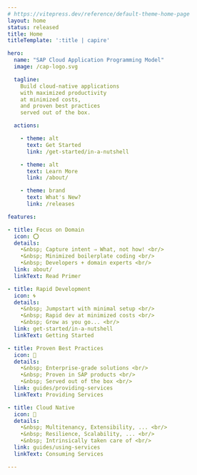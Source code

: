 ```yaml
---
# https://vitepress.dev/reference/default-theme-home-page
layout: home
status: released
title: Home
titleTemplate: ':title | capire'

hero:
  name: "SAP Cloud Application Programming Model"
  image: /cap-logo.svg

  tagline:
    Build cloud-native applications
    with maximized productivity
    at minimized costs,
    and proven best practices
    served out of the box.

  actions:

    - theme: alt
      text: Get Started
      link: /get-started/in-a-nutshell

    - theme: alt
      text: Learn More
      link: /about/

    - theme: brand
      text: What's New?
      link: /releases

features:

- title: Focus on Domain
  icon: ⭕️
  details:
    •&nbsp; Capture intent ⇒ What, not how! <br/>
    •&nbsp; Minimized boilerplate coding <br/>
    •&nbsp; Developers + domain experts <br/>
  link: about/
  linkText: Read Primer

- title: Rapid Development
  icon: 🌀
  details:
    •&nbsp; Jumpstart with minimal setup <br/>
    •&nbsp; Rapid dev at minimized costs <br/>
    •&nbsp; Grow as you go... <br/>
  link: get-started/in-a-nutshell
  linkText: Getting Started

- title: Proven Best Practices
  icon: 🧩
  details:
    •&nbsp; Enterprise-grade solutions <br/>
    •&nbsp; Proven in SAP products <br/>
    •&nbsp; Served out of the box <br/>
  link: guides/providing-services
  linkText: Providing Services

- title: Cloud Native
  icon: 💯
  details:
    •&nbsp; Multitenancy, Extensibility, ... <br/>
    •&nbsp; Resilience, Scalability, ... <br/>
    •&nbsp; Intrinsically taken care of <br/>
  link: guides/using-services
  linkText: Consuming Services

---
```


<style>
.VPFeature .details li {
  white-space: nowrap;
}
</style>
